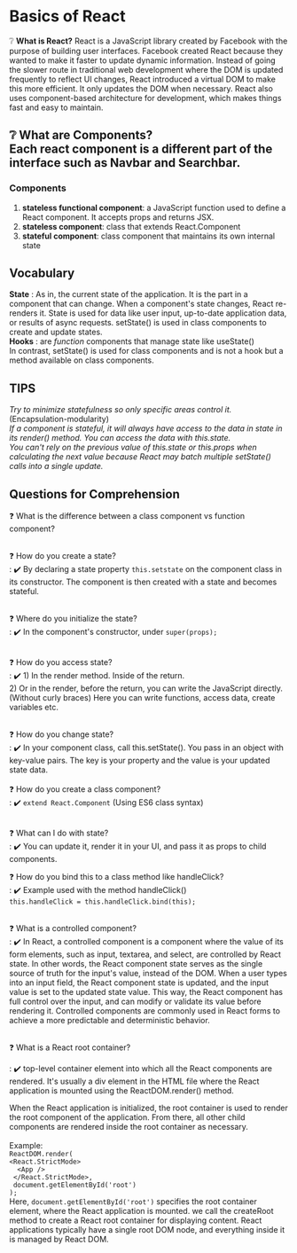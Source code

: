  # Basics of React 
 
 :grey_question: 
 **What is React?**
React is a JavaScript library created by Facebook with the purpose of building user interfaces. Facebook created React because they wanted to make it faster to update dynamic information. Instead of going the slower route in traditional web development where the DOM is updated frequently to reflect UI changes, React introduced a virtual DOM to make this more efficient. It only updates the DOM when necessary. React also uses component-based architecture for development, which makes things fast and easy to maintain. 

 :grey_question: 
 **What are Components?**<BR>
 Each react component is a different part of the interface such as Navbar and Searchbar. 
 ---
 
### Components
1. **stateless functional component**: a JavaScript function used to define a React component. It accepts props and returns JSX.
2. **stateless component**: class that extends React.Component
3. **stateful component**: class component that maintains its own internal state

## Vocabulary
**State**
: As in, the current state of the application. It is the part in a component that can change. When a component's state changes, React re-renders it. State is used for data like user input, up-to-date application data, or results of async requests. setState() is used in class components to create and update states. <br>
**Hooks** 
: are *function* components that manage state like useState()<br>In contrast, setState() is used for class components and is not a hook but a method available on class components.

## TIPS
*Try to minimize statefulness so only specific areas control it.* (Encapsulation-modularity)<br>
*If a component is stateful, it will always have access to the data in state in its render() method. You can access the data with this.state.*<br>
*You can't rely on the previous value of this.state or this.props when calculating the next value because React may batch multiple setState() calls into a single update.*<br>

## Questions for Comprehension
:question: What is the difference between a class component vs function component? <br><br>

:question: How do you create a state? <br>
: :heavy_check_mark: By declaring a state property `this.setstate` on the component class in its constructor. The component is then created with a state and becomes stateful.<br><br>

:question: Where do you initialize the state?<br>
: :heavy_check_mark: In the component's constructor, under `super(props);` <br><br>


:question: How do you access state? <br>
: :heavy_check_mark: 1) In the render method. Inside of the return. <br>
2) Or in the render, before the return, you can write the JavaScript directly. (Without curly braces) Here you can write functions, access data, create variables etc. <br><br>

:question: How do you change state? <br>
: :heavy_check_mark: In your component class, call this.setState(). You pass in an object with key-value pairs. The key is your property and the value is your updated state data. <br><br>
:question: How do you create a class component? <br>
: :heavy_check_mark: `extend React.Component` (Using ES6 class syntax)<br><br>

:question: What can I do with state? <br>
: :heavy_check_mark: You can update it, render it in your UI, and pass it as props to child components.

:question: How do you bind this to a class method like handleClick? <br>
: :heavy_check_mark: Example used with the method handleClick() <br>
`this.handleClick = this.handleClick.bind(this);`<br><br>

:question: What is a controlled component? <br>
: :heavy_check_mark:
In React, a controlled component is a component where the value of its form elements, such as input, textarea, and select, are controlled by React state. In other words, the React component state serves as the single source of truth for the input's value, instead of the DOM. When a user types into an input field, the React component state is updated, and the input value is set to the updated state value. This way, the React component has full control over the input, and can modify or validate its value before rendering it. Controlled components are commonly used in React forms to achieve a more predictable and deterministic behavior.<br><br>
 
 :question: What is a React root container?
 
: :heavy_check_mark: top-level container element into which all the React components are rendered. It's usually a div element in the HTML file where the React application is mounted using the ReactDOM.render() method.
 
 When the React application is initialized, the root container is used to render the root component of the application. From there, all other child components are rendered inside the root container as necessary.<br><br>
Example:<br>
 `ReactDOM.render(`<br>
  `<React.StrictMode>`<br>
  `  <App />`<br>
 ` </React.StrictMode>,`<br>
 ` document.getElementById('root')`<br>
`);`
 <BR>
 Here, `document.getElementById('root')` specifies the root container element, where the React application is mounted.
  we call the createRoot method to create a React root container for displaying content. React applications typically have a single root DOM node, and everything inside it is managed by React DOM.



